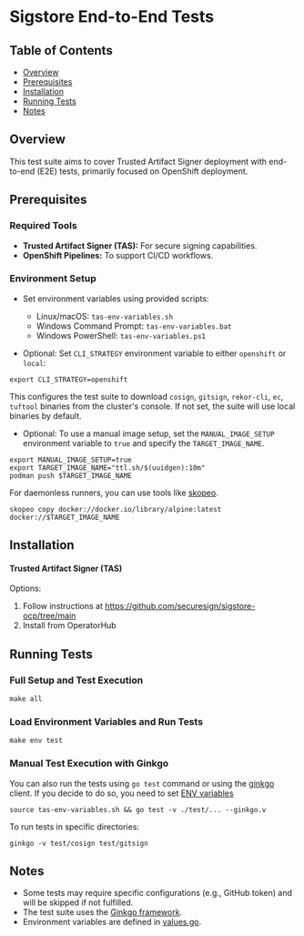 # Sigstore End-to-End Tests

## Table of Contents
- [Overview](#overview)
- [Prerequisites](#prerequisites)
- [Installation](#installation)
- [Running Tests](#running-tests)
- [Notes](#notes)
  
## Overview
This test suite aims to cover Trusted Artifact Signer deployment with end-to-end (E2E) tests, primarily focused on OpenShift deployment.

## Prerequisites
### Required Tools

- **Trusted Artifact Signer (TAS):** For secure signing capabilities.  
- **OpenShift Pipelines:** To support CI/CD workflows.  

### Environment Setup

- Set environment variables using provided scripts:

  - Linux/macOS: `tas-env-variables.sh`
  - Windows Command Prompt: `tas-env-variables.bat`
  - Windows PowerShell: `tas-env-variables.ps1`


- Optional: Set `CLI_STRATEGY` environment variable to either `openshift` or `local`:
```
export CLI_STRATEGY=openshift
```
This configures the test suite to download `cosign`, `gitsign`, `rekor-cli`, `ec`, `tuftool` binaries from the cluster's console. If not set, the suite will use local binaries by default.

- Optional: To use a manual image setup, set the `MANUAL_IMAGE_SETUP` environment variable to `true` and specify the `TARGET_IMAGE_NAME`.
```
export MANUAL_IMAGE_SETUP=true
export TARGET_IMAGE_NAME="ttl.sh/$(uuidgen):10m"
podman push $TARGET_IMAGE_NAME
```

For daemonless runners, you can use tools like [skopeo](https://github.com/containers/skopeo).
```
skopeo copy docker://docker.io/library/alpine:latest docker://$TARGET_IMAGE_NAME
```

## Installation
#### Trusted Artifact Signer (TAS)
Options:

1. Follow instructions at https://github.com/securesign/sigstore-ocp/tree/main
2. Install from OperatorHub

## Running Tests
### Full Setup and Test Execution
```
make all
```

### Load Environment Variables and Run Tests
```
make env test
```

### Manual Test Execution with Ginkgo
You can also run the tests using `go test` command or using the [ginkgo](https://onsi.github.io/ginkgo/#installing-ginkgo) client.
If you decide to do so, you need to set [ENV variables](#environment-setup)
```
source tas-env-variables.sh && go test -v ./test/... --ginkgo.v
```
To run tests in specific directories:
```
ginkgo -v test/cosign test/gitsign
```

## Notes

- Some tests may require specific configurations (e.g., GitHub token) and will be skipped if not fulfilled.
- The test suite uses the [Ginkgo framework](https://onsi.github.io/ginkgo/).
- Environment variables are defined in [values.go](pkg/api/values.go).
